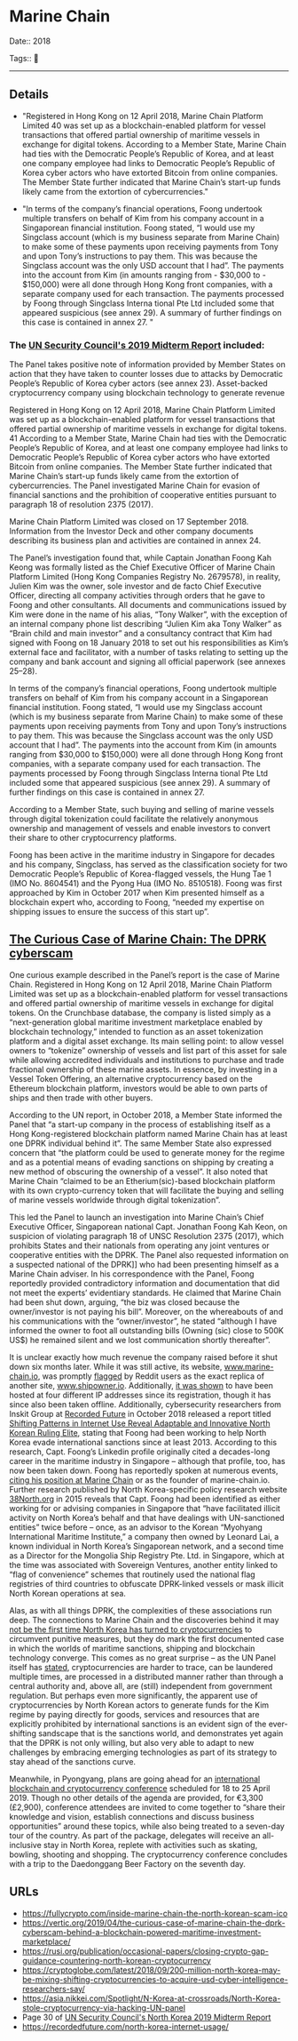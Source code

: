 # Marine Chain

Date:: 2018

Tags:: 💼

---



## Details 

- "Registered in Hong Kong on 12 April 2018, Marine Chain Platform Limited 40 was set up as a blockchain-enabled platform for vessel transactions that offered partial ownership of maritime vessels in exchange for digital tokens. According to a Member State, Marine Chain had ties with the Democratic People’s Republic of Korea, and at least one company employee had links to Democratic People’s Republic of Korea cyber actors who have extorted Bitcoin from online companies. The Member State further indicated that Marine Chain’s start-up funds likely came from the extortion of cybercurrencies."

- "In terms of the company’s financial operations, Foong undertook multiple transfers on behalf of Kim from his company account in a Singaporean financial institution. Foong stated, “I would use my Singclass account (which is my business separate from Marine Chain) to make some of these payments upon receiving payments from Tony and upon Tony’s instructions to pay them. This was because the Singclass account was the only USD account that I had”. The payments into the account from Kim (in amounts ranging from - $30,000 to - $150,000) were all done through Hong Kong front companies, with a separate company used for each transaction. The payments processed by Foong through Singclass Interna tional Pte Ltd included some that appeared suspicious (see annex 29). A summary of further findings on this case is contained in annex 27. "


### The [UN Security Council's 2019 Midterm Report](../pdfs/2019-08-30_UN-Security-Council_s-2019-691.pdf) included:

The Panel takes positive note of information provided by Member States on action that they have taken to counter losses due to attacks by Democratic People’s Republic of Korea cyber actors (see annex 23). Asset-backed cryptocurrency company using blockchain technology to generate revenue

Registered in Hong Kong on 12 April 2018, Marine Chain Platform Limited was set up as a blockchain-enabled platform for vessel transactions that offered partial ownership of maritime vessels in exchange for digital tokens. 41 According to a Member State, Marine Chain had ties with the Democratic People’s Republic of Korea, and at least one company employee had links to Democratic People’s Republic of Korea cyber actors who have extorted Bitcoin from online companies. The Member State further indicated that Marine Chain’s start-up funds likely came from the extortion of cybercurrencies. The Panel investigated Marine Chain for evasion of financial sanctions and the prohibition of cooperative entities pursuant to paragraph 18 of resolution 2375 (2017).

Marine Chain Platform Limited was closed on 17 September 2018. Information from the Investor Deck and other company documents describing its business plan and activities are contained in annex 24.

The Panel’s investigation found that, while Captain Jonathan Foong Kah Keong was formally listed as the Chief Executive Officer of Marine Chain Platform Limited (Hong Kong Companies Registry No. 2679578), in reality, Julien Kim was the owner, sole investor and de facto Chief Executive Officer, directing all company activities through orders that he gave to Foong and other consultants. All documents and communications issued by Kim were done in the name of his alias, “Tony Walker”, with the exception of an internal company phone list describing “Julien Kim aka Tony Walker” as “Brain child and main investor” and a consultancy contract that Kim had signed with Foong on 18 January 2018 to set out his responsibilities as Kim’s external face and facilitator, with a number of tasks relating to setting up the company and bank account and signing all official paperwork (see annexes 25–28).

In terms of the company’s financial operations, Foong undertook multiple transfers on behalf of Kim from his company account in a Singaporean financial institution. Foong stated, “I would use my Singclass account (which is my business separate from Marine Chain) to make some of these payments upon receiving payments from Tony and upon Tony’s instructions to pay them. This was because the Singclass account was the only USD account that I had”. The payments into the account from Kim (in amounts ranging from $30,000 to $150,000) were all done through Hong Kong front companies, with a separate company used for each transaction. The payments processed by Foong through Singclass Interna tional Pte Ltd included some that appeared suspicious (see annex 29). A summary of further findings on this case is contained in annex 27.

According to a Member State, such buying and selling of marine vessels through digital tokenization could facilitate the relatively anonymous ownership and management of vessels and enable investors to convert their share to other cryptocurrency platforms.

Foong has been active in the maritime industry in Singapore for decades and his company, Singclass, has served as the classification society for two Democratic People’s Republic of Korea-flagged vessels, the Hung Tae 1 (IMO No. 8604541) and the Pyong Hua (IMO No. 8510518). Foong was first approached by Kim in October 2017 when Kim presented himself as a blockchain expert who, according to Foong, “needed my expertise on shipping issues to ensure the success of this start up”.


## [The Curious Case of Marine Chain: The DPRK cyberscam](https://fullycrypto.com/inside-marine-chain-the-north-korean-scam-ico)

One curious example described in the Panel’s report is the case of Marine Chain. Registered in Hong Kong on 12 April 2018, Marine Chain Platform Limited was set up as a blockchain-enabled platform for vessel transactions and offered partial ownership of maritime vessels in exchange for digital tokens. On the Crunchbase database, the company is listed simply as a “next-generation global maritime investment marketplace enabled by blockchain technology,” intended to function as an asset tokenization platform and a digital asset exchange. Its main selling point: to allow vessel owners to “tokenize” ownership of vessels and list part of this asset for sale while allowing accredited individuals and institutions to purchase and trade fractional ownership of these marine assets. In essence, by investing in a Vessel Token Offering, an alternative cryptocurrency based on the Ethereum blockchain platform, investors would be able to own parts of ships and then trade with other buyers.

According to the UN report, in October 2018, a Member State informed the Panel that “a start-up company in the process of establishing itself as a Hong Kong-registered blockchain platform named Marine Chain has at least one DPRK individual behind it”. The same Member State also expressed concern that “the platform could be used to generate money for the regime and as a potential means of evading sanctions on shipping by creating a new method of obscuring the ownership of a vessel”. It also noted that Marine Chain “claimed to be an Etherium(sic)-based blockchain platform with its own crypto-currency token that will facilitate the buying and selling of marine vessels worldwide through digital tokenization”.

This led the Panel to launch an investigation into Marine Chain’s Chief Executive Officer, Singaporean national Capt. Jonathan Foong Kah Keon, on suspicion of violating paragraph 18 of UNSC Resolution 2375 (2017), which prohibits States and their nationals from operating any joint ventures or cooperative entities with the DPRK. The Panel also requested information on a suspected national of the DPRK]] who had been presenting himself as a Marine Chain adviser. In his correspondence with the Panel, Foong reportedly provided contradictory information and documentation that did not meet the experts’ evidentiary standards. He claimed that Marine Chain had been shut down, arguing, “the biz was closed because the owner/investor is not paying his bill”. Moreover, on the whereabouts of and his communications with the “owner/investor”, he stated “although I have informed the owner to foot all outstanding bills (Owning (sic) close to 500K US$) he remained silent and we lost communication shortly thereafter”.

It is unclear exactly how much revenue the company raised before it shut down six months later. While it was still active, its website, www.marine-chain.io, was promptly [flagged](https://reddit.com/r/cryptocurrencyscams/comments/8a23za/marine_chainio_north_korea_scam_currency/) by Reddit users as the exact replica of another site, www.shipowner.io. Additionally, [it was shown](https://go.recordedfuture.com/hubfs/reports/cta-2018-1025.pdf) to have been hosted at four different IP addresses since its registration, though it has since also been taken offline. Additionally, cybersecurity researchers from Inskit Group at [Recorded Future](https://recordedfuture.com/) in October 2018 released a report titled [Shifting Patterns in Internet Use Reveal Adaptable and Innovative North Korean Ruling Elite](https://go.recordedfuture.com/hubfs/reports/cta-2018-1025.pdf), stating that Foong had been working to help North Korea evade international sanctions since at least 2013. According to this research, Capt. Foong’s Linkedin profile originally cited a decades-long career in the maritime industry in Singapore – although that profile, too, has now been taken down. Foong has reportedly spoken at numerous events, [citing his position at Marine Chain](https://gscc.co/) or as the founder of marine-chain.io. Further research published by North Korea-specific policy research website [38North.org](https://38north.org/2015/06/aberger062215/) in 2015 reveals that Capt. Foong had been identified as either working for or advising companies in Singapore that “have facilitated illicit activity on North Korea’s behalf and that have dealings with UN-sanctioned entities” twice before – once, as an advisor to the Korean “Myohyang International Maritime Institute,” a company then owned by Leonard Lai, a known individual in North Korea’s Singaporean network, and a second time as a Director for the Mongolia Ship Registry Pte. Ltd. in Singapore, which at the time was associated with Sovereign Ventures, another entity linked to “flag of convenience” schemes that routinely used the national flag registries of third countries to obfuscate DPRK-linked vessels or mask illicit North Korean operations at sea.

Alas, as with all things DPRK, the complexities of these associations run deep. The connections to Marine Chain and the discoveries behind it may [not be the first time North Korea has turned to cryptocurrencies](https://asia.nikkei.com/Spotlight/N-Korea-at-crossroads/North-Korea-stole-cryptocurrency-via-hacking-UN-panel) to circumvent punitive measures, but they do mark the first documented case in which the worlds of maritime sanctions, shipping and blockchain technology converge. This comes as no great surprise – as the UN Panel itself has [stated](https://undocs.org/S/2019/171), cryptocurrencies are harder to trace, can be laundered multiple times, are processed in a distributed manner rather than through a central authority and, above all, are (still) independent from government regulation. But perhaps even more significantly, the apparent use of cryptocurrencies by North Korean actors to generate funds for the Kim regime by paying directly for goods, services and resources that are explicitly prohibited by international sanctions is an evident sign of the ever-shifting sandscape that is the sanctions world, and demonstrates yet again that the DPRK is not only willing, but also very able to adapt to new challenges by embracing emerging technologies as part of its strategy to stay ahead of the sanctions curve.

Meanwhile, in Pyongyang, plans are going ahead for an [international blockchain and cryptocurrency conference](https://web.archive.org/web/20190212072923/https://korea-dpr.com/dprk-blockchain-conference-2019.html) scheduled for 18 to 25 April 2019. Though no other details of the agenda are provided, for €3,300 (£2,900), conference attendees are invited to come together to “share their knowledge and vision, establish connections and discuss business opportunities” around these topics, while also being treated to a seven-day tour of the country. As part of the package, delegates will receive an all-inclusive stay in North Korea, replete with activities such as skating, bowling, shooting and shopping. The cryptocurrency conference concludes with a trip to the Daedonggang Beer Factory on the seventh day.



## URLs

- https://fullycrypto.com/inside-marine-chain-the-north-korean-scam-ico
- https://vertic.org/2019/04/the-curious-case-of-marine-chain-the-dprk-cyberscam-behind-a-blockchain-powered-maritime-investment-marketplace/
- https://rusi.org/publication/occasional-papers/closing-crypto-gap-guidance-countering-north-korean-cryptocurrency
- https://cryptoglobe.com/latest/2018/09/200-million-north-korea-may-be-mixing-shifting-cryptocurrencies-to-acquire-usd-cyber-intelligence-researchers-say/
- https://asia.nikkei.com/Spotlight/N-Korea-at-crossroads/North-Korea-stole-cryptocurrency-via-hacking-UN-panel
- Page 30 of [UN Security Council's North Korea 2019 Midterm Report](../pdfs/2019-08-30_UN-Security-Council_s-2019-691.pdf)
- https://recordedfuture.com/north-korea-internet-usage/
